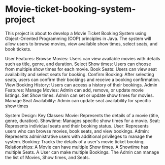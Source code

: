 # Movie-ticket-booking-system-project
 This project is about  to develop a Movie Ticket Booking System using Object-Oriented Programming (OOP) principles in Java. The system will allow users to browse movies, view available show times, select seats, and book tickets.
 
User Features:
Browse Movies: Users can view available movies with details such as title, genre, and duration.
Select Show times: Users can choose from multiple show times for each movie.
Book Seats: Users can view seat availability and select seats for booking.
Confirm Booking: After selecting seats, users can confirm their bookings and receive a booking confirmation.
View Booking History: Users can access a history of their bookings.
Admin Features:
Manage Movies: Admin can add, remove, or update movie listings.
Set Show times: Admin can set or update show times for movies.
Manage Seat Availability: Admin can update seat availability for specific show times

System Design:
Key Classes:
Movie: Represents the details of a movie (title, genre, duration).
Showtime: Manages specific show times for a movie.
Seat: Represents individual seats and their booking status.
User: Represents users who can browse movies, book seats, and view bookings.
Admin: Represents administrative users with additional privileges to manage the system.
Booking: Tracks the details of a user's movie ticket booking.
Relationships:
A Movie can have multiple Show times.
A Showtime has multiple Seats.
A User can make multiple Bookings.
The Admin can manage the list of Movies, Show times, and Seats.







